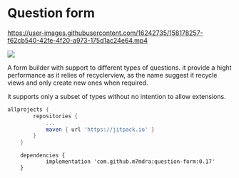 # Question form


https://user-images.githubusercontent.com/16242735/158178257-f62cb540-42fe-4f20-a973-175d1ac24e64.mp4


[![](https://jitpack.io/v/m7mdra/question-form.svg)](https://jitpack.io/#m7mdra/question-form)

A form builder with support to different types of questions.
it provide a hight performance as it relies of recyclerview, as the name suggest it recycle views and only create new ones when required.

it supports only a subset of types without no intention to allow extensions.

```groovy
allprojects {
		repositories {
			...
			maven { url 'https://jitpack.io' }
		}
	}
```

```
	dependencies {
	        implementation 'com.github.m7mdra:question-form:0.17'
	}
```
